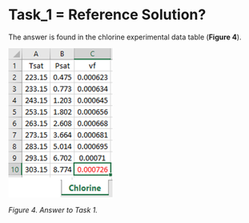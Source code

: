 # Task_1 = Reference Solution?

The answer is found in the chlorine experimental data table (**Figure 4**).

<img src="https://github.com/IMClick-Project/IQ/blob/main/Cubic%20Equations%20of%20State%20Simulator/MATLAB%20Grader/Assignment%201/Problem%201/Assessment%20and%20Code/T1-1.jpg" width="208" height="297">

*Figure 4. Answer to Task 1.*